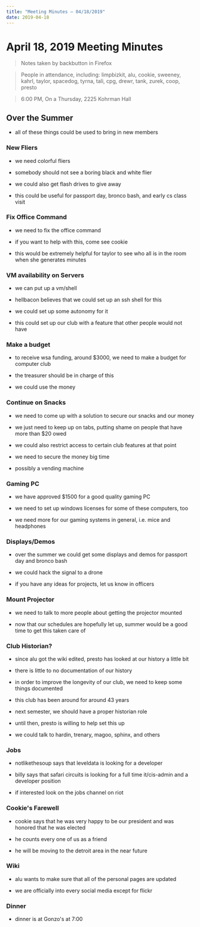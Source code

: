 ```yaml
---
title: "Meeting Minutes – 04/18/2019"
date: 2019-04-18
---
```

# April 18, 2019 Meeting Minutes
> Notes taken by backbutton in Firefox

> People in attendance, including: limpbizkit, alu, cookie, sweeney, kahrl, taylor, spacedog, tyrna, tali, cpg, drewr, tank, zurek, coop, presto

> 6:00 PM, On a Thursday, 2225 Kohrman Hall

## Over the Summer

* all of these things could be used to bring in new members

### New Fliers

* we need colorful fliers

* somebody should not see a boring black and white flier

* we could also get flash drives to give away

* this could be useful for passport day, bronco bash, and early cs class visit

### Fix Office Command

* we need to fix the office command

* if you want to help with this, come see cookie

* this would be extremely helpful for taylor to see who all is in the room when she generates minutes

### VM availability on Servers

* we can put up a vm/shell

* hellbacon believes that we could set up an ssh shell for this

* we could set up some autonomy for it

* this could set up our club with a feature that other people would not have

### Make a budget

* to receive wsa funding, around $3000, we need to make a budget for computer club

* the treasurer should be in charge of this

* we could use the money

### Continue on Snacks

* we need to come up with a solution to secure our snacks and our money

* we just need to keep up on tabs, putting shame on people that have more than $20 owed

* we could also restrict access to certain club features at that point

* we need to secure the money big time

* possibly a vending machine

### Gaming PC

* we have approved $1500 for a good quality gaming PC

* we need to set up windows licenses for some of these computers, too

* we need more for our gaming systems in general, i.e. mice and headphones

### Displays/Demos

* over the summer we could get some displays and demos for passport day and bronco bash

* we could hack the signal to a drone

* if you have any ideas for projects, let us know in officers

### Mount Projector

* we need to talk to more people about getting the projector mounted

* now that our schedules are hopefully let up, summer would be a good time to get this taken care of

### Club Historian?

* since alu got the wiki edited, presto has looked at our history a little bit

* there is little to no documentation of our history

* in order to improve the longevity of our club, we need to keep some things documented

* this club has been around for around 43 years

* next semester, we should have a proper historian role

* until then, presto is willing to help set this up

* we could talk to hardin, trenary, magoo, sphinx, and others

### Jobs

* notlikethesoup  says that leveldata is looking for a developer

* billy says that safari circuits is looking for a full time it/cis-admin and a developer position

* if interested look on the jobs channel on riot

### Cookie's Farewell

* cookie says that he was very happy to be our president and was honored that he was elected

* he counts every one of us as a friend

* he will be moving to the detroit area in the near future

### Wiki

* alu wants to make sure that all of the personal pages are updated

* we are officially into every social media except for flickr

### Dinner

* dinner is at Gonzo's at 7:00
